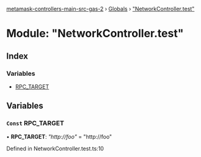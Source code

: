 [metamask-controllers-main-src-gas-2](../README.md) › [Globals](../globals.md) › ["NetworkController.test"](_networkcontroller_test_.md)

# Module: "NetworkController.test"

## Index

### Variables

* [RPC_TARGET](_networkcontroller_test_.md#const-rpc_target)

## Variables

### `Const` RPC_TARGET

• **RPC_TARGET**: *"http://foo"* = "http://foo"

Defined in NetworkController.test.ts:10
